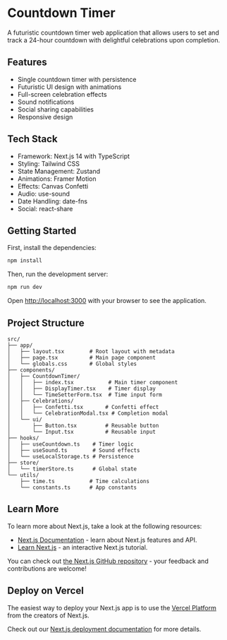 # Countdown Timer

A futuristic countdown timer web application that allows users to set and track a 24-hour countdown with delightful celebrations upon completion.

## Features

- Single countdown timer with persistence
- Futuristic UI design with animations
- Full-screen celebration effects
- Sound notifications
- Social sharing capabilities
- Responsive design

## Tech Stack

- Framework: Next.js 14 with TypeScript
- Styling: Tailwind CSS
- State Management: Zustand
- Animations: Framer Motion
- Effects: Canvas Confetti
- Audio: use-sound
- Date Handling: date-fns
- Social: react-share

## Getting Started

First, install the dependencies:

```bash
npm install
```

Then, run the development server:

```bash
npm run dev
```

Open [http://localhost:3000](http://localhost:3000) with your browser to see the application.

## Project Structure

```
src/
├── app/
│   ├── layout.tsx        # Root layout with metadata
│   ├── page.tsx          # Main page component
│   └── globals.css       # Global styles
├── components/
│   ├── CountdownTimer/
│   │   ├── index.tsx           # Main timer component
│   │   ├── DisplayTimer.tsx    # Timer display
│   │   └── TimeSetterForm.tsx  # Time input form
│   ├── Celebrations/
│   │   ├── Confetti.tsx       # Confetti effect
│   │   └── CelebrationModal.tsx # Completion modal
│   └── ui/
│       ├── Button.tsx         # Reusable button
│       └── Input.tsx          # Reusable input
├── hooks/
│   ├── useCountdown.ts    # Timer logic
│   ├── useSound.ts        # Sound effects
│   └── useLocalStorage.ts # Persistence
├── store/
│   └── timerStore.ts      # Global state
└── utils/
    ├── time.ts           # Time calculations
    └── constants.ts      # App constants
```

## Learn More

To learn more about Next.js, take a look at the following resources:

- [Next.js Documentation](https://nextjs.org/docs) - learn about Next.js features and API.
- [Learn Next.js](https://nextjs.org/learn) - an interactive Next.js tutorial.

You can check out [the Next.js GitHub repository](https://github.com/vercel/next.js) - your feedback and contributions are welcome!

## Deploy on Vercel

The easiest way to deploy your Next.js app is to use the [Vercel Platform](https://vercel.com/new?utm_medium=default-template&filter=next.js&utm_source=create-next-app&utm_campaign=create-next-app-readme) from the creators of Next.js.

Check out our [Next.js deployment documentation](https://nextjs.org/docs/app/building-your-application/deploying) for more details.

